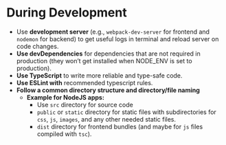 # During Development

- Use **development server** (e.g., `webpack-dev-server` for frontend and `nodemon` for backend) to get useful logs in terminal and reload server on code changes.
- **Use devDependencies** for dependencies that are not required in production (they won’t get installed when NODE_ENV is set to production).
- **Use TypeScript** to write more reliable and type-safe code.
- **Use ESLint with** recommended typescript rules.
- **Follow a common directory structure and directory/file naming**
  - **Example for NodeJS apps:**
    - Use `src` directory for source code
    - `public` or `static` directory for static files with subdirectories for `css`, `js`, `images`, and any other needed static files.
    - `dist` directory for frontend bundles (and maybe for `js` files compiled with `tsc`).